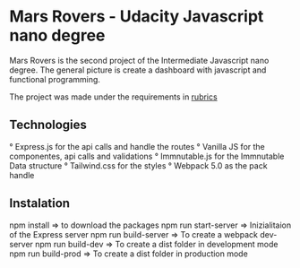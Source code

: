 # Mars Rovers - Udacity Javascript nano degree

Mars Rovers is the second project of the Intermediate Javascript nano degree.
The general picture is create a dashboard with javascript and functional programming.

The project was made under the requirements in [rubrics]

## Technologies

° Express.js for the api calls and handle the routes
° Vanilla JS for the componentes, api calls and validations
° Immnutable.js for the Immnutable Data structure
° Tailwind.css for the styles
° Webpack 5.0 as the pack handle

## Instalation

npm install => to download the packages
npm run start-server => Inizialitaion of the Express server
npm run build-server => To create a webpack dev-server
npm run build-dev => To create a dist folder in development mode
npm run build-prod => To create a dist folder in production mode

[rubrics]: https://review.udacity.com/#!/rubrics/2708/view
